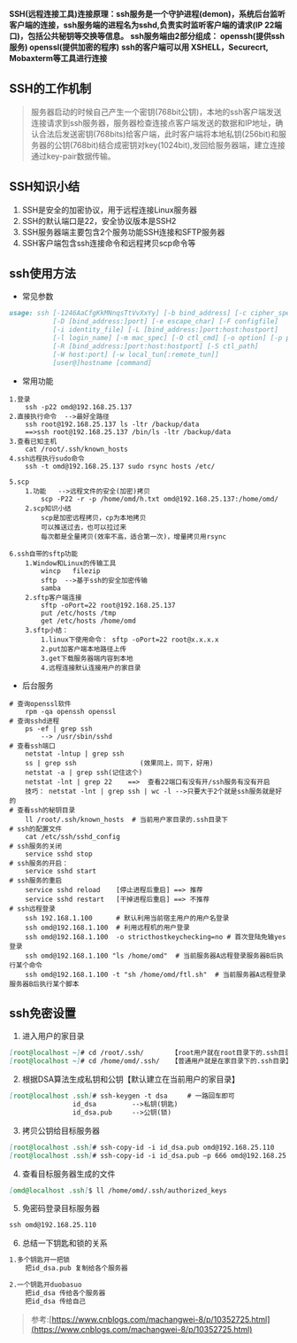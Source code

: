 **SSH(远程连接工具)连接原理：ssh服务是一个守护进程(demon)，系统后台监听客户端的连接，ssh服务端的进程名为sshd,负责实时监听客户端的请求(IP 22端口)，包括公共秘钥等交换等信息。**
**ssh服务端由2部分组成： openssh(提供ssh服务)    openssl(提供加密的程序)**
**ssh的客户端可以用 XSHELL，Securecrt, Mobaxterm等工具进行连接**

## SSH的工作机制 
> 服务器启动的时候自己产生一个密钥(768bit公钥)，本地的ssh客户端发送连接请求到ssh服务器，服务器检查连接点客户端发送的数据和IP地址，确认合法后发送密钥(768bits)给客户端，此时客户端将本地私钥(256bit)和服务器的公钥(768bit)结合成密钥对key(1024bit),发回给服务器端，建立连接通过key-pair数据传输。

## SSH知识小结  
1. SSH是安全的加密协议，用于远程连接Linux服务器               
2. SSH的默认端口是22，安全协议版本是SSH2               
3. SSH服务器端主要包含2个服务功能SSH连接和SFTP服务器               
4. SSH客户端包含ssh连接命令和远程拷贝scp命令等 

## ssh使用方法
* 常见参数  

```markdown
usage: ssh [-1246AaCfgKkMNnqsTtVvXxYy] [-b bind_address] [-c cipher_spec]
           [-D [bind_address:]port] [-e escape_char] [-F configfile]
           [-i identity_file] [-L [bind_address:]port:host:hostport]
           [-l login_name] [-m mac_spec] [-O ctl_cmd] [-o option] [-p port]
           [-R [bind_address:]port:host:hostport] [-S ctl_path]
           [-W host:port] [-w local_tun[:remote_tun]]
           [user@]hostname [command]
```

* 常用功能  

```sheel
1.登录                   
    ssh -p22 omd@192.168.25.137               
2.直接执行命令  -->最好全路径                   
    ssh root@192.168.25.137 ls -ltr /backup/data                       
    ==>ssh root@192.168.25.137 /bin/ls -ltr /backup/data               
3.查看已知主机                    
    cat /root/.ssh/known_hosts
4.ssh远程执行sudo命令
    ssh -t omd@192.168.25.137 sudo rsync hosts /etc/
 
5.scp               
    1.功能   -->远程文件的安全(加密)拷贝                   
        scp -P22 -r -p /home/omd/h.txt omd@192.168.25.137:/home/omd/               
    2.scp知识小结                   
        scp是加密远程拷贝，cp为本地拷贝                   
        可以推送过去，也可以拉过来                   
        每次都是全量拷贝(效率不高，适合第一次)，增量拷贝用rsync
 
6.ssh自带的sftp功能               
    1.Window和Linux的传输工具                   
        wincp   filezip                   
        sftp  -->基于ssh的安全加密传输                   
        samba   
    2.sftp客户端连接                   
        sftp -oPort=22 root@192.168.25.137                   
        put /etc/hosts /tmp                   
        get /etc/hosts /home/omd   
    3.sftp小结：                   
        1.linux下使用命令： sftp -oPort=22 root@x.x.x.x                   
        2.put加客户端本地路径上传                  
        3.get下载服务器端内容到本地                   
        4.远程连接默认连接用户的家目录
```

* 后台服务  

```sheel
# 查询openssl软件
    rpm -qa openssh openssl
# 查询sshd进程
    ps -ef | grep ssh
        --> /usr/sbin/sshd
# 查看ssh端口
    netstat -lntup | grep ssh  
    ss | grep ssh                (效果同上，同下，好用)
    netstat -a | grep ssh(记住这个)
    netstat -lnt | grep 22    ==>  查看22端口有没有开/ssh服务有没有开启
    技巧： netstat -lnt | grep ssh | wc -l -->只要大于2个就是ssh服务就是好的
# 查看ssh的秘钥目录
    ll /root/.ssh/known_hosts  # 当前用户家目录的.ssh目录下
# ssh的配置文件
    cat /etc/ssh/sshd_config   
# ssh服务的关闭
    service sshd stop
# ssh服务的开启：
    service sshd start
# ssh服务的重启
    service sshd reload    [停止进程后重启] ==> 推荐
    service sshd restart   [干掉进程后重启] ==> 不推荐
# ssh远程登录
    ssh 192.168.1.100      # 默认利用当前宿主用户的用户名登录
    ssh omd@192.168.1.100  # 利用远程机的用户登录
    ssh omd@192.168.1.100  -o stricthostkeychecking=no # 首次登陆免输yes登录
    ssh omd@192.168.1.100 "ls /home/omd"  # 当前服务器A远程登录服务器B后执行某个命令
    ssh omd@192.168.1.100 -t "sh /home/omd/ftl.sh"  # 当前服务器A远程登录服务器B后执行某个脚本

```

## ssh免密设置
1. 进入用户的家目录

```markdown
[root@localhost ~]# cd /root/.ssh/       【root用户就在root目录下的.ssh目录】
[root@localhost ~]# cd /home/omd/.ssh/   【普通用户就是在家目录下的.ssh目录】
```

2. 根据DSA算法生成私钥和公钥【默认建立在当前用户的家目录】

```markdown
[root@localhost .ssh]# ssh-keygen -t dsa     # 一路回车即可
                id_dsa         -->私钥(钥匙) 
                id_dsa.pub     -->公钥(锁)
```

3. 拷贝公钥给目标服务器

```markdown
[root@localhost .ssh]# ssh-copy-id -i id_dsa.pub omd@192.168.25.110          【使用ssh登录的默认端口22】
[root@localhost .ssh]# ssh-copy-id -i id_dsa.pub –p 666 omd@192.168.25.120   【使用ssh登录设置的端口666】
```

4. 查看目标服务器生成的文件

```markdown
[omd@localhost .ssh]$ ll /home/omd/.ssh/authorized_keys
```

5. 免密码登录目标服务器

```markdown
ssh omd@192.168.25.110
```

6. 总结一下钥匙和锁的关系

```markdown
1.多个钥匙开一把锁
    把id_dsa.pub 复制给各个服务器
 
2.一个钥匙开duobasuo
    把id_dsa 传给各个服务器
    把id_dsa 传给自己  
```

> 参考:[https://www.cnblogs.com/machangwei-8/p/10352725.html](https://www.cnblogs.com/machangwei-8/p/10352725.html)